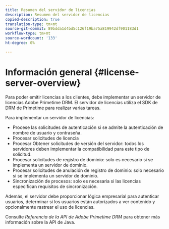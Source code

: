```yaml
---
title: Resumen del servidor de licencias
description: Resumen del servidor de licencias
copied-description: true
translation-type: tm+mt
source-git-commit: 89bdda1d4bd5c126f19ba75a819942df901183d1
workflow-type: tm+mt
source-wordcount: '133'
ht-degree: 0%

---
```



# Información general {#license-server-overview}

Para poder emitir licencias a los clientes, debe implementar un servidor de licencias Adobe Primetime DRM. El servidor de licencias utiliza el SDK de DRM de Primetime para realizar varias tareas.

Para implementar un servidor de licencias:

* Procese las solicitudes de autenticación si se admite la autenticación de nombre de usuario y contraseña.
* Procesar solicitudes de licencia
* Procesar Obtener solicitudes de versión del servidor: todos los servidores deben implementar la compatibilidad para este tipo de solicitud.
* Procesar solicitudes de registro de dominio: solo es necesario si se implementa un servidor de dominio.
* Procesar solicitudes de anulación de registro de dominio: solo necesario si se implementa un servidor de dominio.
* Sincronización de procesos: solo es necesaria si las licencias especifican requisitos de sincronización.

Además, el servidor debe proporcionar lógica empresarial para autenticar usuarios, determinar si los usuarios están autorizados a ver contenido y opcionalmente rastrear el uso de licencias.

Consulte *Referencia de la API de Adobe Primetime DRM* para obtener más información sobre la API de Java.
